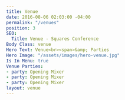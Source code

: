 ```yaml
---
title: Venue
date: 2016-08-06 02:03:00 -04:00
permalink: "/venues"
position: 3
SEO:
  Title: Venue - Squares Conference
Body Class: venue
Hero Text: Venue<br><span>&amp; Parties
Hero Image: "/assets/images/hero-venue.jpg"
Is In Menu: true
Venue Parties:
- party: Opening Mixer
- party: Opening Mixer
- party: Opening Mixer
layout: venue
---
```


